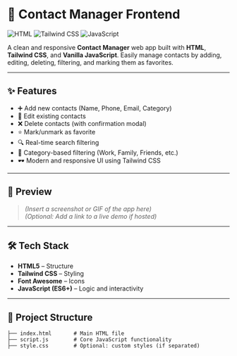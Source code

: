 # 📇 Contact Manager Frontend

![HTML](https://img.shields.io/badge/HTML5-E34F26?style=for-the-badge&logo=html5&logoColor=white)
![Tailwind CSS](https://img.shields.io/badge/TailwindCSS-06B6D4?style=for-the-badge&logo=tailwindcss&logoColor=white)
![JavaScript](https://img.shields.io/badge/JavaScript-F7DF1E?style=for-the-badge&logo=javascript&logoColor=black)

A clean and responsive **Contact Manager** web app built with **HTML**, **Tailwind CSS**, and **Vanilla JavaScript**. Easily manage contacts by adding, editing, deleting, filtering, and marking them as favorites.

---

## ✨ Features

- ➕ Add new contacts (Name, Phone, Email, Category)
- 📝 Edit existing contacts
- ❌ Delete contacts (with confirmation modal)
- ⭐ Mark/unmark as favorite
- 🔍 Real-time search filtering
- 🎯 Category-based filtering (Work, Family, Friends, etc.)
- 🕶️ Modern and responsive UI using Tailwind CSS

---

## 📸 Preview

> *(Insert a screenshot or GIF of the app here)*  
> *(Optional: Add a link to a live demo if hosted)*

---

## 🛠️ Tech Stack

- **HTML5** – Structure
- **Tailwind CSS** – Styling
- **Font Awesome** – Icons
- **JavaScript (ES6+)** – Logic and interactivity

---

## 📂 Project Structure

```plaintext
├── index.html       # Main HTML file
├── script.js        # Core JavaScript functionality
├── style.css        # Optional: custom styles (if separated)
